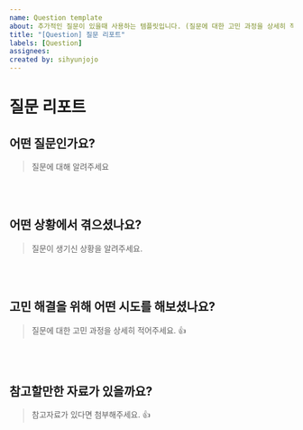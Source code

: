 ```yaml
---
name: Question template
about: 추가적인 질문이 있을때 사용하는 템플릿입니다. (질문에 대한 고민 과정을 상세히 적어주세요)
title: "[Question] 질문 리포트"
labels: [Question]
assignees:
created by: sihyunjojo
---
```


# 질문 리포트

## 어떤 질문인가요?
> 질문에 대해 알려주세요
<!-- 아래 작성 -->
<br><br>



## 어떤 상황에서 겪으셨나요?
> 질문이 생기신 상황을 알려주세요.
<!-- 아래 작성 -->



<br><br>
## 고민 해결을 위해 어떤 시도를 해보셨나요?
> 질문에 대한 고민 과정을 상세히 적어주세요. 👍
<!-- 아래 작성 -->



<br><br>
## 참고할만한 자료가 있을까요?
> 참고자료가 있다면 첨부해주세요. 👍
<!-- 아래 작성 -->



<br><br><br>
